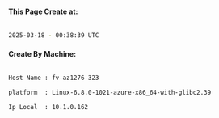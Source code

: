 
   
#### This Page Create at:

```bash

2025-03-18 - 00:38:39 UTC

```

#### Create By Machine:

```bash

Host Name : fv-az1276-323

platform  : Linux-6.8.0-1021-azure-x86_64-with-glibc2.39

Ip Local  : 10.1.0.162

```

